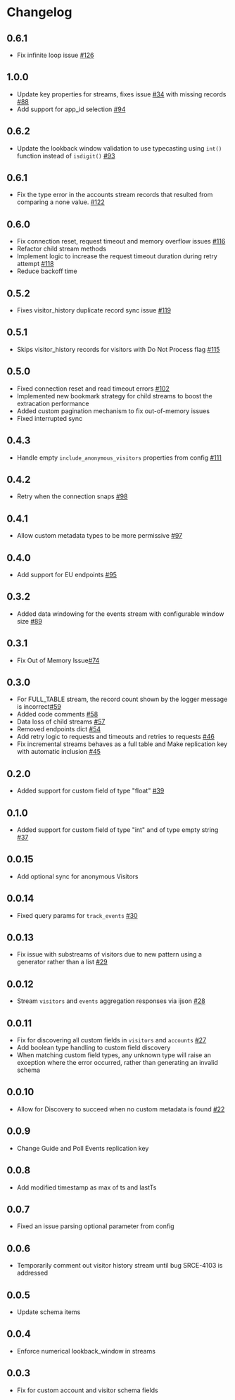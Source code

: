 # Changelog

## 0.6.1
  * Fix infinite loop issue [#126](https://github.com/singer-io/tap-pendo/pull/126)

## 1.0.0
  * Update key properties for streams, fixes issue [#34](https://github.com/singer-io/tap-pendo/issues/34) with missing records [#88](https://github.com/singer-io/tap-pendo/pull/88)
  * Add support for app_id selection [#94](https://github.com/singer-io/tap-pendo/pull/94)

## 0.6.2
  * Update the lookback window validation to use typecasting using `int()` function instead of `isdigit()` [#93](https://github.com/singer-io/tap-pendo/pull/93)

## 0.6.1
  * Fix the type error in the accounts stream records that resulted from comparing a none value. [#122](https://github.com/singer-io/tap-pendo/pull/122)

## 0.6.0
  * Fix connection reset, request timeout and memory overflow issues [#116](https://github.com/singer-io/tap-pendo/pull/116)
  * Refactor child stream methods
  * Implement logic to increase the request timeout duration during retry attempt [#118](https://github.com/singer-io/tap-pendo/pull/118)
  * Reduce backoff time

## 0.5.2
  * Fixes visitor_history duplicate record sync issue [#119](https://github.com/singer-io/tap-pendo/pull/119)

## 0.5.1
  * Skips visitor_history records for visitors with Do Not Process flag [#115](https://github.com/singer-io/tap-pendo/pull/115)

## 0.5.0
  * Fixed connection reset and read timeout errors [#102](https://github.com/singer-io/tap-pendo/pull/102)
  * Implemented new bookmark strategy for child streams to boost the extracation performance
  * Added custom pagination mechanism to fix out-of-memory issues
  * Fixed interrupted sync

## 0.4.3
  * Handle empty `include_anonymous_visitors` properties from config [#111](https://github.com/singer-io/tap-pendo/pull/111)

## 0.4.2
  * Retry when the connection snaps [#98](https://github.com/singer-io/tap-pendo/pull/98)

## 0.4.1
  * Allow custom metadata types to be more permissive [#97](https://github.com/singer-io/tap-pendo/pull/97)

## 0.4.0
  * Add support for EU endpoints [#95](https://github.com/singer-io/tap-pendo/pull/95)

## 0.3.2
  * Added data windowing for the events stream with configurable window size [#89](https://github.com/singer-io/tap-pendo/pull/89)

## 0.3.1
  * Fix Out of Memory Issue[#74](https://github.com/singer-io/tap-pendo/pull/74)

## 0.3.0
  * For FULL_TABLE stream, the record count shown by the logger message is incorrect[#59](https://github.com/singer-io/tap-pendo/pull/59)
  * Added code comments [#58](https://github.com/singer-io/tap-pendo/pull/58)
  * Data loss of child streams [#57](https://github.com/singer-io/tap-pendo/pull/57)
  * Removed endpoints dict [#54](https://github.com/singer-io/tap-pendo/pull/54)
  * Add retry logic to requests and timeouts and retries to requests [#46](https://github.com/singer-io/tap-pendo/pull/46)
  * Fix incremental streams behaves as a full table and Make replication key with automatic inclusion [#45](https://github.com/singer-io/tap-pendo/pull/45)


## 0.2.0
  * Added support for custom field of type "float" [#39](https://github.com/singer-io/tap-pendo/pull/39)

## 0.1.0
  * Added support for custom field of type "int" and of type empty string [#37](https://github.com/singer-io/tap-pendo/pull/37)

## 0.0.15
  * Add optional sync for anonymous Visitors

## 0.0.14
  * Fixed query params for `track_events` [#30](https://github.com/singer-io/tap-pendo/pull/30)

## 0.0.13
  * Fix issue with substreams of visitors due to new pattern using a generator rather than a list [#29](https://github.com/singer-io/tap-pendo/pull/28)

## 0.0.12
  * Stream `visitors` and `events` aggregation responses via ijson [#28](https://github.com/singer-io/tap-pendo/pull/28)

## 0.0.11
  * Fix for discovering all custom fields in `visitors` and `accounts` [#27](https://github.com/singer-io/tap-pendo/pull/27)
  * Add boolean type handling to custom field discovery
  * When matching custom field types, any unknown type will raise an exception where the error occurred, rather than generating an invalid schema

## 0.0.10
  * Allow for Discovery to succeed when no custom metadata is found [#22](https://github.com/singer-io/tap-pendo/pull/22)

## 0.0.9
  * Change Guide and Poll Events replication key

## 0.0.8
  * Add modified timestamp as max of ts and lastTs

## 0.0.7
  * Fixed an issue parsing optional parameter from config

## 0.0.6
  * Temporarily comment out visitor history stream until bug SRCE-4103 is addressed

## 0.0.5
  * Update schema items

## 0.0.4
  * Enforce numerical lookback_window in streams

## 0.0.3
  * Fix for custom account and visitor schema fields
